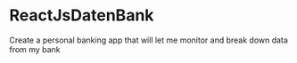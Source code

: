 # ReactJsDatenBank
Create a personal banking app that will let me monitor and break down data from my bank
